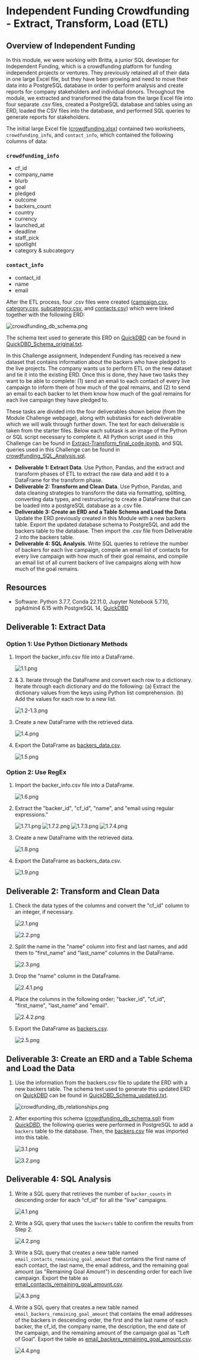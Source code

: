 # Independent Funding Crowdfunding - Extract, Transform, Load (ETL)

## Overview of Independent Funding
In this module, we were working with Britta, a junior SQL developer for Independent Funding, which is a crowdfunding platform for funding independent projects or ventures. They previously retained all of their data in one large Excel file, but they have been growing and need to move their data into a PostgreSQL database in order to perform analysis and create reports for company stakeholders and individual donors. Throughout the module, we extracted and transformed the data from the large Excel file into four separate .csv files, created a PostgreSQL database and tables using an ERD, loaded the CSV files into the database, and performed SQL queries to generate reports for stakeholders.

The initial large Excel file ([crowdfunding.xlsx](data/crowdfunding.xlsx)) contained two worksheets, `crowdfunding_info`, and `contact_info`, which contained the following columns of data:

### `crowdfunding_info`
- cf_id
- company_name
- blurb
- goal
- pledged
- outcome
- backers_count
- country
- currency
- launched_at
- deadline
- staff_pick
- spotlight
- category & subcategory

### `contact_info`
- contact_id
- name
- email

After the ETL process, four .csv files were created ([campaign.csv](data/campaign.csv), [category.csv](data/category.csv), [subcategory.csv](data/subcategory.csv), and [contacts.csv](data/contacts.csv)) which were linked together with the following ERD:

![crowdfunding_db_schema.png](resources/crowdfunding_db_schema.png)

The schema text used to generate this ERD on [QuickDBD](https://www.quickdatabasediagrams.com/) can be found in [QuickDBD_Schema_original.txt](resources/QuickDBD_Schema_original.txt).

In this Challenge assignment, Independent Funding has received a new dataset that contains information about the backers who have pledged to the live projects. The company wants us to perform ETL on the new dataset and tie it into the existing ERD. Once this is done, they have two tasks they want to be able to complete: (1) send an email to each contact of every live campaign to inform them of how much of the goal remains, and (2) to send an email to each backer to let them know how much of the goal remains for each live campaign they have pledged to.

These tasks are divided into the four deliverables shown below (from the Module Challenge webpage), along with substasks for each deliverable which we will walk through further down. The text for each deliverable is taken from the starter files. Below each subtask is an image of the Python or SQL script necessary to complete it. All Python script used in this Challenge can be found in [Extract-Transform_final_code.ipynb](Extract-Transform_final_code.ipynb), and SQL queries used in this Challenge can be found in [crowdfunding_SQL_Analysis.sql](queries/crowdfunding_SQL_Analysis.sql).

- **Deliverable 1: Extract Data**. Use Python, Pandas, and the extract and transform phases of ETL to extract the raw data and add it to a DataFrame for the transform phase.
- **Deliverable 2: Transform and Clean Data**. Use Python, Pandas, and data cleaning strategies to transform the data via formatting, splitting, converting data types, and restructuring to create a DataFrame that can be loaded into a postgreSQL database as a .csv file.
- **Deliverable 3: Create an ERD and a Table Schema and Load the Data**. Update the ERD previously created in this Module with a new backers table. Export the updated database schema to PostgreSQL and add the backers table to the database. Then import the .csv file from Deliverable 2 into the backers table.
- **Deliverable 4: SQL Analysis**. Write SQL queries to retrieve the number of backers for each live campaign, compile an email list of contacts for every live campaign with how much of their goal remains, and compile an email list of all current backers of live campaigns along with how much of the goal remains.

## Resources
- Software: Python 3.7.7, Conda 22.11.0, Jupyter Notebook 5.7.10, pgAdmin4 6.15 with PostgreSQL 14, [QuickDBD](https://www.quickdatabasediagrams.com/)

## Deliverable 1: Extract Data

### Option 1: Use Python Dictionary Methods

1. Import the backer_info.csv file into a DataFrame.

    ![1.1.png](resources/1.1.png)

2. & 3. Iterate through the DataFrame and convert each row to a dictionary. Iterate through each dictionary and do the following: (a) Extract the dictionary values from the keys using Python list comprehension. (b) Add the values for each row to a new list.

    ![1.2-1.3.png](resources/1.2-1.3.png)

4. Create a new DataFrame with the retrieved data.

    ![1.4.png](resources/1.4.png)

5. Export the DataFrame as [backers_data.csv](data/backers_data.csv).

    ![1.5.png](resources/1.5.png)

### Option 2: Use RegEx

1. Import the backer_info.csv file into a DataFrame.

    ![1.6.png](resources/1.6.png)

2. Extract the "backer_id", "cf_id", "name", and "email using regular expressions."

    ![1.7.1.png](resources/1.7.1.png)
    ![1.7.2.png](resources/1.7.2.png)
    ![1.7.3.png](resources/1.7.3.png)
    ![1.7.4.png](resources/1.7.4.png)

3. Create a new DataFrame with the retrieved data.

    ![1.8.png](resources/1.8.png)

4. Export the DataFrame as backers_data.csv.

    ![1.9.png](resources/1.9.png)


## Deliverable 2: Transform and Clean Data

1. Check the data types of the columns and convert the "cf_id" column to an integer, if necessary.

    ![2.1.png](resources/2.1.png)

    ![2.2.png](resources/2.2.png)

2. Split the name in the "name" column into first and last names, and add them to "first_name" and "last_name" columns in the DataFrame.

    ![2.3.png](resources/2.3.png)

3. Drop the "name" column in the DataFrame.

    ![2.4.1.png](resources/2.4.1.png)

4. Place the columns in the following order; "backer_id", "cf_id", "first_name", "last_name" and "email".

    ![2.4.2.png](resources/2.4.2.png)

5. Export the DataFrame as [backers.csv](data/backers.csv).

    ![2.5.png](resources/2.5.png)


## Deliverable 3: Create an ERD and a Table Schema and Load the Data

1. Use the information from the backers.csv file to update the ERD with a new backers table. The schema text used to generate this updated ERD on [QuickDBD](https://www.quickdatabasediagrams.com/) can be found in [QuickDBD_Schema_updated.txt](resources/QuickDBD_Schema_updated.txt).

    ![crowdfunding_db_relationships.png](resources/crowdfunding_db_relationships.png)

2. After exporting this schema ([crowdfunding_db_schema.sql](queries/crowdfunding_db_schema.sql)) from [QuickDBD](https://www.quickdatabasediagrams.com/), the following queries were performed in PostgreSQL to add a `backers` table to the database. Then, the [backers.csv](data/backers.csv) file was imported into this table.

    ![3.1.png](resources/3.1.png)

    ![3.2.png](resources/3.2.png)

## Deliverable 4: SQL Analysis

1. Write a SQL query that retrieves the number of `backer_counts` in descending order for each "cf_id" for all the "live" campaigns.

    ![4.1.png](resources/4.1.png)

2. Write a SQL query that uses the `backers` table to confirm the results from Step 2.

    ![4.2.png](resources/4.2.png)

3. Write a SQL query that creates a new table named `email_contacts_remaining_goal_amount` that contains the first name of each contact, the last name, the email address, and the remaining goal amount (as "Remaining Goal Amount") in descending order for each live campaign. Export the table as [email_contacts_remaining_goal_amount.csv](data/email_contacts_remaining_goal_amount.csv).

    ![4.3.png](resources/4.3.png)

4. Write a SQL query that creates a new table named `email_backers_remaining_goal_amount` that contains the email addresses of the backers in descending order, the first and the last name of each backer, the cf_id, the company name, the description, the end date of the campaign, and the remaining amount of the campaign goal as "Left of Goal". Export the table as [email_backers_remaining_goal_amount.csv](data/email_backers_remaining_goal_amount.csv).

    ![4.4.png](resources/4.4.png)